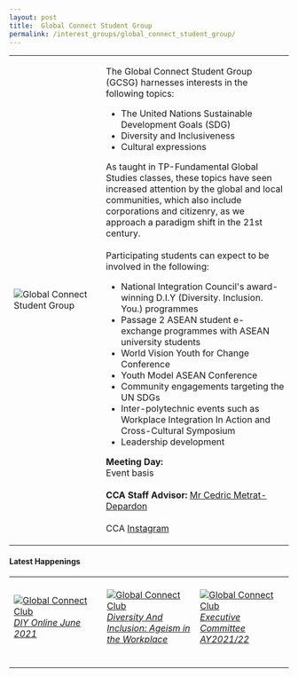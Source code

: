 ```yaml
---
layout: post
title:  Global Connect Student Group
permalink: /interest_groups/global_connect_student_group/
---
```


<div>
    <table>
        <tr>
            <td style="width:33%"><image src="/images/CCA_global_connect_student_group.jpg" style="display:block;margin-left:auto;margin-right:auto;" alt="Global Connect Student Group"></image></td>
            <td>
                <p>
                    The Global Connect Student Group (GCSG) harnesses interests in the following topics:<br>
                </p>
                    <ul>
                        <li>The United Nations Sustainable Development Goals (SDG)</li>
                        <li>Diversity and Inclusiveness</li>
                        <li>Cultural expressions</li>
                    </ul>
                <p>
                    As taught in TP-Fundamental Global Studies classes, these topics have seen increased attention by the global and local communities, which also include corporations and citizenry, as we approach a paradigm shift in the 21st century.<br>
                    <br>
                    Participating students can expect to be involved in the following:<br>
                </p>
                    <ul>
                        <li>National Integration Council's award-winning D.I.Y (Diversity. Inclusion. You.) programmes</li>
                        <li>Passage 2 ASEAN student e-exchange programmes with ASEAN university students</li>
                        <li>World Vision Youth for Change Conference</li>
                        <li>Youth Model ASEAN Conference</li>
                        <li>Community engagements targeting the UN SDGs</li>
                        <li>Inter-polytechnic events such as Workplace Integration In Action and Cross-Cultural Symposium</li>
                        <li>Leadership development</li>
                    </ul>
                <p>
                    <b>Meeting Day:</b><br>
                    Event basis<br>
                    <br>
                    <b>CCA Staff Advisor:</b> <a href="mailto:metrat@tp.edu.sg">Mr Cedric Metrat-Depardon</a><br>
                    <br>
                    CCA <a href="https://www.instagram.com/TP.GCSG">Instagram</a>
                </p>
            </td>
        </tr>
    </table>
</div>

#### Latest Happenings

<table>
    <tr>
        <td style="width:33%"><br>
            <a href="https://www.instagram.com/p/CPF_06nntYu/">
                <image src="/images/CCA-gcsg-ig4.png" style="display:block;margin-left:auto;margin-right:auto;" alt="Global Connect Club">
                <h6 style="margin-top:0%">DIY Online June 2021</h6>
                </image>
            </a>
        </td>
        <td style="width:33%"><br>
            <a href="https://www.instagram.com/p/COh9-yuH04S/">
                <image src="/images/CCA-gcsg-ig5.png" style="display:block;margin-left:auto;margin-right:auto;" alt="Global Connect Club">
                <h6 style="margin-top:0%">Diversity And Inclusion: Ageism in the Workplace</h6>
                </image>
            </a>
        </td>
        <td style="width:33%"><br>
            <a href="https://www.instagram.com/p/COac1VDHny8/">
                <image src="/images/CCA-gcsg-ig6.png" style="display:block;margin-left:auto;margin-right:auto;" alt="Global Connect Club">
                <h6 style="margin-top:0%">Executive Committee AY2021/22</h6>    
                </image>
            </a>
        </td>
    </tr>
</table>
